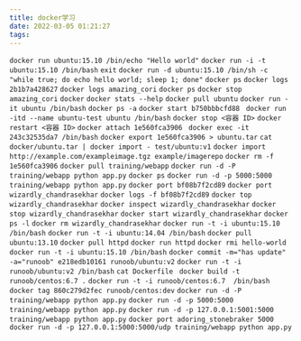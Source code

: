 ```yaml
---
title: docker学习
date: 2022-03-05 01:21:27
tags:
---
```

`docker run ubuntu:15.10 /bin/echo "Hello world"`
`docker run -i -t ubuntu:15.10 /bin/bash`
`exit`
`docker run -d ubuntu:15.10 /bin/sh -c "while true; do echo hello world; sleep 1; done"`
`docker ps`
`docker logs 2b1b7a428627`
`docker logs amazing_cori`
`docker ps`
`docker stop amazing_cori`
`docker`
`docker stats --help`
`docker pull ubuntu`
`docker run -it ubuntu /bin/bash`
`docker ps -a`
`docker start b750bbbcfd88 `
`docker run -itd --name ubuntu-test ubuntu /bin/bash`
`docker stop <容器 ID>`
`docker restart <容器 ID>`
`docker attach 1e560fca3906 `
`docker exec -it 243c32535da7 /bin/bash`
`docker export 1e560fca3906 > ubuntu.tar`
`cat docker/ubuntu.tar | docker import - test/ubuntu:v1`
`docker import http://example.com/exampleimage.tgz example/imagerepo`
`docker rm -f 1e560fca3906`
`docker pull training/webapp`
`docker run -d -P training/webapp python app.py`
`docker ps`
`docker run -d -p 5000:5000 training/webapp python app.py`
`docker port bf08b7f2cd89`
`docker port wizardly_chandrasekhar`
`docker logs -f bf08b7f2cd89`
`docker top wizardly_chandrasekhar`
`docker inspect wizardly_chandrasekhar`
`docker stop wizardly_chandrasekhar`
`docker start wizardly_chandrasekhar`
`docker ps -l`
`docker rm wizardly_chandrasekhar`
`docker run -t -i ubuntu:15.10 /bin/bash`
`docker run -t -i ubuntu:14.04 /bin/bash`
`docker pull ubuntu:13.10`
`docker pull httpd`
`docker run httpd`
`docker rmi hello-world`
`docker run -t -i ubuntu:15.10 /bin/bash`
`docker commit -m="has update" -a="runoob" e218edb10161 runoob/ubuntu:v2`
`docker run -t -i runoob/ubuntu:v2 /bin/bash`
`cat Dockerfile `
`docker build -t runoob/centos:6.7 .`
`docker run -t -i runoob/centos:6.7  /bin/bash`
`docker tag 860c279d2fec runoob/centos:dev`
`docker run -d -P training/webapp python app.py`
`docker run -d -p 5000:5000 training/webapp python app.py`
`docker run -d -p 127.0.0.1:5001:5000 training/webapp python app.py`
`docker port adoring_stonebraker 5000`
`docker run -d -p 127.0.0.1:5000:5000/udp training/webapp python app.py`
